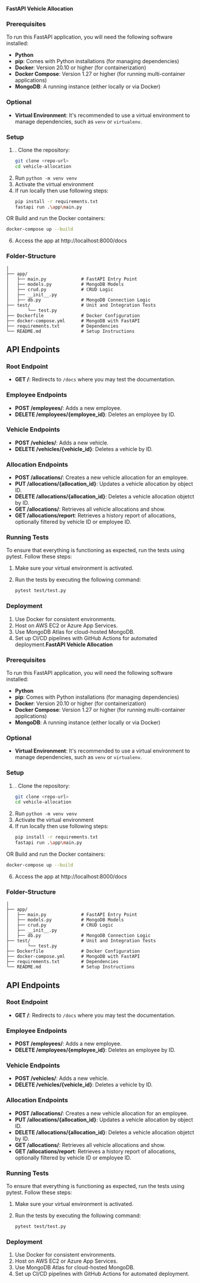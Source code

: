 **FastAPI Vehicle Allocation**

 


### Prerequisites 

To run this FastAPI application, you will need the following software installed:

- **Python**
- **pip**: Comes with Python installations (for managing dependencies)
- **Docker**: Version 20.10 or higher (for containerization)
- **Docker Compose**: Version 1.27 or higher (for running multi-container applications)
- **MongoDB**: A running instance (either locally or via Docker)

### Optional

- **Virtual Environment**: It's recommended to use a virtual environment to manage dependencies, such as `venv` or `virtualenv`.



### Setup

1. . Clone the repository:
   ```bash
   git clone <repo-url>
   cd vehicle-allocation
   ```
3. Run ```python -m venv venv``` 
4. Activate the virtual environment
4. If run locally then use following steps:
   ```bash
   pip install -r requirements.txt
   fastapi run .\app\main.py
   ```
   
  OR Build and run the Docker containers:
   ```bash
   docker-compose up --build
   ```

6. Access the app at http://localhost:8000/docs



### Folder-Structure

```
│
├── app/
│   ├── main.py             # FastAPI Entry Point
│   ├── models.py           # MongoDB Models
│   ├── crud.py             # CRUD Logic
│   ├── __init__.py      
│   ├── db.py               # MongoDB Connection Logic
├── test/                   # Unit and Integration Tests
│       └── test.py
├── Dockerfile              # Docker Configuration
├── docker-compose.yml      # MongoDB with FastAPI
├── requirements.txt        # Dependencies
└── README.md               # Setup Instructions 
```

## API Endpoints

### Root Endpoint
- **GET /**: Redirects to `/docs` where you may test the documentation.

### Employee Endpoints
- **POST /employees/**: Adds a new employee.
- **DELETE /employees/{employee_id}**: Deletes an employee by ID.

### Vehicle Endpoints
- **POST /vehicles/**: Adds a new vehicle.
- **DELETE /vehicles/{vehicle_id}**: Deletes a vehicle by ID.

### Allocation Endpoints
- **POST /allocations/**: Creates a new vehicle allocation for an employee.
- **PUT /allocations/{allocation_id}**: Updates a vehicle allocation by object ID.
- **DELETE /allocations/{allocation_id}**: Deletes a vehicle allocation objetct by ID.
- **GET /allocations/**: Retrieves all vehicle allocations and show.
- **GET /allocations/report**: Retrieves a history report of allocations, optionally filtered by vehicle ID or employee ID.


### Running Tests
To ensure that everything is functioning as expected, run the tests using pytest. Follow these steps:

1. Make sure your virtual environment is activated.
2. Run the tests by executing the following command:

   ```bash
   pytest test/test.py
   ```

### Deployment
1. Use Docker for consistent environments.
2. Host on AWS EC2 or Azure App Services.
3. Use MongoDB Atlas for cloud-hosted MongoDB.
4. Set up CI/CD pipelines with GitHub Actions for automated deployment.**FastAPI Vehicle Allocation**

 


### Prerequisites 

To run this FastAPI application, you will need the following software installed:

- **Python**
- **pip**: Comes with Python installations (for managing dependencies)
- **Docker**: Version 20.10 or higher (for containerization)
- **Docker Compose**: Version 1.27 or higher (for running multi-container applications)
- **MongoDB**: A running instance (either locally or via Docker)

### Optional

- **Virtual Environment**: It's recommended to use a virtual environment to manage dependencies, such as `venv` or `virtualenv`.



### Setup

1. . Clone the repository:
   ```bash
   git clone <repo-url>
   cd vehicle-allocation
   ```
3. Run ```python -m venv venv``` 
4. Activate the virtual environment
4. If run locally then use following steps:
   ```bash
   pip install -r requirements.txt
   fastapi run .\app\main.py
   ```
   
  OR Build and run the Docker containers:
   ```bash
   docker-compose up --build
   ```

6. Access the app at http://localhost:8000/docs



### Folder-Structure

```
│
├── app/
│   ├── main.py             # FastAPI Entry Point
│   ├── models.py           # MongoDB Models
│   ├── crud.py             # CRUD Logic
│   ├── __init__.py      
│   ├── db.py               # MongoDB Connection Logic
├── test/                   # Unit and Integration Tests
│       └── test.py
├── Dockerfile              # Docker Configuration
├── docker-compose.yml      # MongoDB with FastAPI
├── requirements.txt        # Dependencies
└── README.md               # Setup Instructions 
```

## API Endpoints

### Root Endpoint
- **GET /**: Redirects to `/docs` where you may test the documentation.

### Employee Endpoints
- **POST /employees/**: Adds a new employee.
- **DELETE /employees/{employee_id}**: Deletes an employee by ID.

### Vehicle Endpoints
- **POST /vehicles/**: Adds a new vehicle.
- **DELETE /vehicles/{vehicle_id}**: Deletes a vehicle by ID.

### Allocation Endpoints
- **POST /allocations/**: Creates a new vehicle allocation for an employee.
- **PUT /allocations/{allocation_id}**: Updates a vehicle allocation by object ID.
- **DELETE /allocations/{allocation_id}**: Deletes a vehicle allocation objetct by ID.
- **GET /allocations/**: Retrieves all vehicle allocations and show.
- **GET /allocations/report**: Retrieves a history report of allocations, optionally filtered by vehicle ID or employee ID.


### Running Tests
To ensure that everything is functioning as expected, run the tests using pytest. Follow these steps:

1. Make sure your virtual environment is activated.
2. Run the tests by executing the following command:

   ```bash
   pytest test/test.py
   ```

### Deployment
1. Use Docker for consistent environments.
2. Host on AWS EC2 or Azure App Services.
3. Use MongoDB Atlas for cloud-hosted MongoDB.
4. Set up CI/CD pipelines with GitHub Actions for automated deployment.